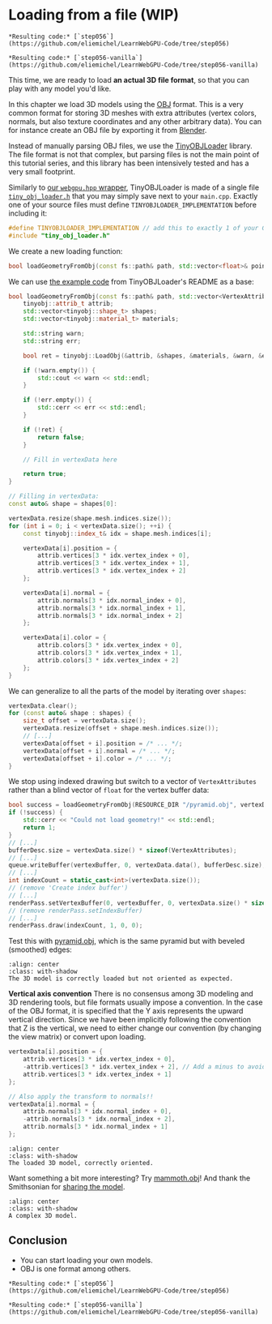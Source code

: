 Loading from a file (WIP)
===================

````{tab} With webgpu.hpp
*Resulting code:* [`step056`](https://github.com/eliemichel/LearnWebGPU-Code/tree/step056)
````

````{tab} Vanilla webgpu.h
*Resulting code:* [`step056-vanilla`](https://github.com/eliemichel/LearnWebGPU-Code/tree/step056-vanilla)
````

This time, we are ready to load **an actual 3D file format**, so that you can play with any model you'd like.

In this chapter we load 3D models using the [OBJ](https://en.wikipedia.org/wiki/Wavefront_.obj_file) format. This is a very common format for storing 3D meshes with extra attributes (vertex colors, normals, but also texture coordinates and any other arbitrary data). You can for instance create an OBJ file by exporting it from [Blender]().

Instead of manually parsing OBJ files, we use the [TinyOBJLoader](https://github.com/tinyobjloader/tinyobjloader) library. The file format is not that complex, but parsing files is not the main point of this tutorial series, and this library has been intensively tested and has a very small footprint.

Similarly to [our `webgpu.hpp` wrapper](/getting-started/cpp-idioms.md), TinyOBJLoader is made of a single file [`tiny_obj_loader.h`](https://raw.githubusercontent.com/tinyobjloader/tinyobjloader/release/tiny_obj_loader.h) that you may simply save next to your `main.cpp`. Exactly one of your source files must define `TINYOBJLOADER_IMPLEMENTATION` before including it:

```C++
#define TINYOBJLOADER_IMPLEMENTATION // add this to exactly 1 of your C++ files
#include "tiny_obj_loader.h"
```

We create a new loading function:

```C++
bool loadGeometryFromObj(const fs::path& path, std::vector<float>& pointData, std::vector<uint16_t>& indexData);
```

We can use [the example code](https://github.com/tinyobjloader/tinyobjloader#example-code-deprecated-api) from TinyOBJLoader's README as a base:

```C++
bool loadGeometryFromObj(const fs::path& path, std::vector<VertexAttributes>& vertexData) {
	tinyobj::attrib_t attrib;
	std::vector<tinyobj::shape_t> shapes;
	std::vector<tinyobj::material_t> materials;

	std::string warn;
	std::string err;

	bool ret = tinyobj::LoadObj(&attrib, &shapes, &materials, &warn, &err, path.string().c_str());

	if (!warn.empty()) {
		std::cout << warn << std::endl;
	}

	if (!err.empty()) {
		std::cerr << err << std::endl;
	}

	if (!ret) {
		return false;
	}

	// Fill in vertexData here

	return true;
}
```

```C++
// Filling in vertexData:
const auto& shape = shapes[0]:

vertexData.resize(shape.mesh.indices.size());
for (int i = 0; i < vertexData.size(); ++i) {
	const tinyobj::index_t& idx = shape.mesh.indices[i];

	vertexData[i].position = {
		attrib.vertices[3 * idx.vertex_index + 0],
		attrib.vertices[3 * idx.vertex_index + 1],
		attrib.vertices[3 * idx.vertex_index + 2]
	};

	vertexData[i].normal = {
		attrib.normals[3 * idx.normal_index + 0],
		attrib.normals[3 * idx.normal_index + 1],
		attrib.normals[3 * idx.normal_index + 2]
	};

	vertexData[i].color = {
		attrib.colors[3 * idx.vertex_index + 0],
		attrib.colors[3 * idx.vertex_index + 1],
		attrib.colors[3 * idx.vertex_index + 2]
	};
}
```

We can generalize to all the parts of the model by iterating over `shapes`:

```C++
vertexData.clear();
for (const auto& shape : shapes) {
	size_t offset = vertexData.size();
	vertexData.resize(offset + shape.mesh.indices.size());
	// [...]
	vertexData[offset + i].position = /* ... */;
	vertexData[offset + i].normal = /* ... */;
	vertexData[offset + i].color = /* ... */;
}
```

We stop using indexed drawing but switch to a vector of `VertexAttributes` rather than a blind vector of `float` for the vertex buffer data:

```C++
bool success = loadGeometryFromObj(RESOURCE_DIR "/pyramid.obj", vertexData);
if (!success) {
	std::cerr << "Could not load geometry!" << std::endl;
	return 1;
}
// [...]
bufferDesc.size = vertexData.size() * sizeof(VertexAttributes);
// [...]
queue.writeBuffer(vertexBuffer, 0, vertexData.data(), bufferDesc.size);
// [...]
int indexCount = static_cast<int>(vertexData.size());
// (remove 'Create index buffer')
// [...]
renderPass.setVertexBuffer(0, vertexBuffer, 0, vertexData.size() * sizeof(VertexAttributes));
// (remove renderPass.setIndexBuffer)
// [...]
renderPass.draw(indexCount, 1, 0, 0);
```

Test this with [pyramid.obj](../../data/pyramid.obj), which is the same pyramid but with beveled (smoothed) edges:

```{figure} /images/pyramid-obj-yup.png
:align: center
:class: with-shadow
The 3D model is correctly loaded but not oriented as expected.
```

**Vertical axis convention** There is no consensus among 3D modeling and 3D rendering tools, but file formats usually impose a convention. In the case of the OBJ format, it is specified that the Y axis represents the upward vertical direction. Since we have been implicitly following the convention that Z is the vertical, we need to either change our convention (by changing the view matrix) or convert upon loading.

```C++
vertexData[i].position = {
	attrib.vertices[3 * idx.vertex_index + 0],
	-attrib.vertices[3 * idx.vertex_index + 2], // Add a minus to avoid mirroring
	attrib.vertices[3 * idx.vertex_index + 1]
};

// Also apply the transform to normals!!
vertexData[i].normal = {
	attrib.normals[3 * idx.normal_index + 0],
	-attrib.normals[3 * idx.normal_index + 2],
	attrib.normals[3 * idx.normal_index + 1]
};
```

```{figure} /images/pyramid-obj.png
:align: center
:class: with-shadow
The loaded 3D model, correctly oriented.
```

Want something a bit more interesting? Try [mammoth.obj](../../data/mammoth.obj)! And thank the Smithsonian for [sharing the model](https://sketchfab.com/3d-models/mammuthus-primigenius-blumbach-229976b3db4646b39c44e57a7e3d8744).

```{figure} /images/mammoth.png
:align: center
:class: with-shadow
A complex 3D model.
```

Conclusion
----------

 - You can start loading your own models.
 - OBJ is one format among others.

````{tab} With webgpu.hpp
*Resulting code:* [`step056`](https://github.com/eliemichel/LearnWebGPU-Code/tree/step056)
````

````{tab} Vanilla webgpu.h
*Resulting code:* [`step056-vanilla`](https://github.com/eliemichel/LearnWebGPU-Code/tree/step056-vanilla)
````

